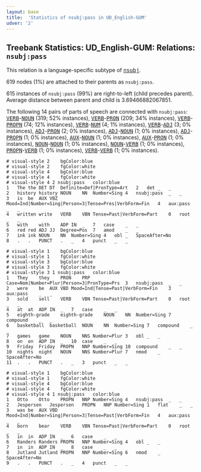 ```yaml
---
layout: base
title:  'Statistics of nsubj:pass in UD_English-GUM'
udver: '2'
---
```


## Treebank Statistics: UD_English-GUM: Relations: `nsubj:pass`

This relation is a language-specific subtype of <tt><a href="en_gum-dep-nsubj.html">nsubj</a></tt>.

619 nodes (1%) are attached to their parents as `nsubj:pass`.

615 instances of `nsubj:pass` (99%) are right-to-left (child precedes parent).
Average distance between parent and child is 3.69466882067851.

The following 14 pairs of parts of speech are connected with `nsubj:pass`: <tt><a href="en_gum-pos-VERB.html">VERB</a></tt>-<tt><a href="en_gum-pos-NOUN.html">NOUN</a></tt> (319; 52% instances), <tt><a href="en_gum-pos-VERB.html">VERB</a></tt>-<tt><a href="en_gum-pos-PRON.html">PRON</a></tt> (209; 34% instances), <tt><a href="en_gum-pos-VERB.html">VERB</a></tt>-<tt><a href="en_gum-pos-PROPN.html">PROPN</a></tt> (74; 12% instances), <tt><a href="en_gum-pos-VERB.html">VERB</a></tt>-<tt><a href="en_gum-pos-NUM.html">NUM</a></tt> (4; 1% instances), <tt><a href="en_gum-pos-VERB.html">VERB</a></tt>-<tt><a href="en_gum-pos-ADJ.html">ADJ</a></tt> (3; 0% instances), <tt><a href="en_gum-pos-ADJ.html">ADJ</a></tt>-<tt><a href="en_gum-pos-PRON.html">PRON</a></tt> (2; 0% instances), <tt><a href="en_gum-pos-ADJ.html">ADJ</a></tt>-<tt><a href="en_gum-pos-NOUN.html">NOUN</a></tt> (1; 0% instances), <tt><a href="en_gum-pos-ADJ.html">ADJ</a></tt>-<tt><a href="en_gum-pos-PROPN.html">PROPN</a></tt> (1; 0% instances), <tt><a href="en_gum-pos-AUX.html">AUX</a></tt>-<tt><a href="en_gum-pos-NOUN.html">NOUN</a></tt> (1; 0% instances), <tt><a href="en_gum-pos-AUX.html">AUX</a></tt>-<tt><a href="en_gum-pos-PRON.html">PRON</a></tt> (1; 0% instances), <tt><a href="en_gum-pos-NOUN.html">NOUN</a></tt>-<tt><a href="en_gum-pos-NOUN.html">NOUN</a></tt> (1; 0% instances), <tt><a href="en_gum-pos-NOUN.html">NOUN</a></tt>-<tt><a href="en_gum-pos-VERB.html">VERB</a></tt> (1; 0% instances), <tt><a href="en_gum-pos-PROPN.html">PROPN</a></tt>-<tt><a href="en_gum-pos-VERB.html">VERB</a></tt> (1; 0% instances), <tt><a href="en_gum-pos-VERB.html">VERB</a></tt>-<tt><a href="en_gum-pos-VERB.html">VERB</a></tt> (1; 0% instances).


~~~ conllu
# visual-style 2	bgColor:blue
# visual-style 2	fgColor:white
# visual-style 4	bgColor:blue
# visual-style 4	fgColor:white
# visual-style 4 2 nsubj:pass	color:blue
1	The	the	DET	DT	Definite=Def|PronType=Art	2	det	_	_
2	history	history	NOUN	NN	Number=Sing	4	nsubj:pass	_	_
3	is	be	AUX	VBZ	Mood=Ind|Number=Sing|Person=3|Tense=Pres|VerbForm=Fin	4	aux:pass	_	_
4	written	write	VERB	VBN	Tense=Past|VerbForm=Part	0	root	_	_
5	with	with	ADP	IN	_	7	case	_	_
6	red	red	ADJ	JJ	Degree=Pos	7	amod	_	_
7	ink	ink	NOUN	NN	Number=Sing	4	obl	_	SpaceAfter=No
8	.	.	PUNCT	.	_	4	punct	_	_

~~~


~~~ conllu
# visual-style 1	bgColor:blue
# visual-style 1	fgColor:white
# visual-style 3	bgColor:blue
# visual-style 3	fgColor:white
# visual-style 3 1 nsubj:pass	color:blue
1	They	they	PRON	PRP	Case=Nom|Number=Plur|Person=3|PronType=Prs	3	nsubj:pass	_	_
2	were	be	AUX	VBD	Mood=Ind|Tense=Past|VerbForm=Fin	3	aux:pass	_	_
3	sold	sell	VERB	VBN	Tense=Past|VerbForm=Part	0	root	_	_
4	at	at	ADP	IN	_	7	case	_	_
5	eighth-grade	eighth-grade	NOUN	NN	Number=Sing	7	compound	_	_
6	basketball	basketball	NOUN	NN	Number=Sing	7	compound	_	_
7	games	game	NOUN	NNS	Number=Plur	3	obl	_	_
8	on	on	ADP	IN	_	10	case	_	_
9	Friday	Friday	PROPN	NNP	Number=Sing	10	compound	_	_
10	nights	night	NOUN	NNS	Number=Plur	7	nmod	_	SpaceAfter=No
11	.	.	PUNCT	.	_	3	punct	_	_

~~~


~~~ conllu
# visual-style 1	bgColor:blue
# visual-style 1	fgColor:white
# visual-style 4	bgColor:blue
# visual-style 4	fgColor:white
# visual-style 4 1 nsubj:pass	color:blue
1	Otto	Otto	PROPN	NNP	Number=Sing	4	nsubj:pass	_	_
2	Jespersen	Jespersen	PROPN	NNP	Number=Sing	1	flat	_	_
3	was	be	AUX	VBD	Mood=Ind|Number=Sing|Person=3|Tense=Past|VerbForm=Fin	4	aux:pass	_	_
4	born	bear	VERB	VBN	Tense=Past|VerbForm=Part	0	root	_	_
5	in	in	ADP	IN	_	6	case	_	_
6	Randers	Randers	PROPN	NNP	Number=Sing	4	obl	_	_
7	in	in	ADP	IN	_	8	case	_	_
8	Jutland	Jutland	PROPN	NNP	Number=Sing	6	nmod	_	SpaceAfter=No
9	.	.	PUNCT	.	_	4	punct	_	_

~~~


